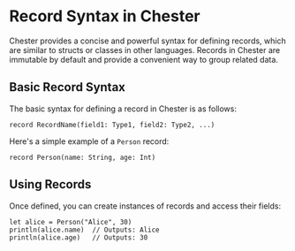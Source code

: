 # Record Syntax in Chester

Chester provides a concise and powerful syntax for defining records, which are similar to structs or classes in other languages. Records in Chester are immutable by default and provide a convenient way to group related data.

## Basic Record Syntax

The basic syntax for defining a record in Chester is as follows:

```chester
record RecordName(field1: Type1, field2: Type2, ...)
```

Here's a simple example of a `Person` record:

```chester,playground,editable
record Person(name: String, age: Int)
```

## Using Records

Once defined, you can create instances of records and access their fields:

```chester,playground,editable
let alice = Person("Alice", 30)
println(alice.name)  // Outputs: Alice
println(alice.age)   // Outputs: 30
```
